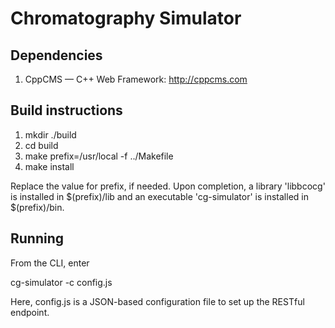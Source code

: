 # Chromatography Simulator

## Dependencies

1. CppCMS — C++ Web Framework: http://cppcms.com

## Build instructions

1. mkdir ./build
2. cd build
3. make prefix=/usr/local -f ../Makefile
4. make install

Replace the value for prefix, if needed. Upon completion, a library 'libbcocg' is installed in $(prefix)/lib and an executable 'cg-simulator' is installed in $(prefix)/bin.

## Running

From the CLI, enter

cg-simulator -c config.js

Here, config.js is a JSON-based configuration file to set up the RESTful endpoint.

